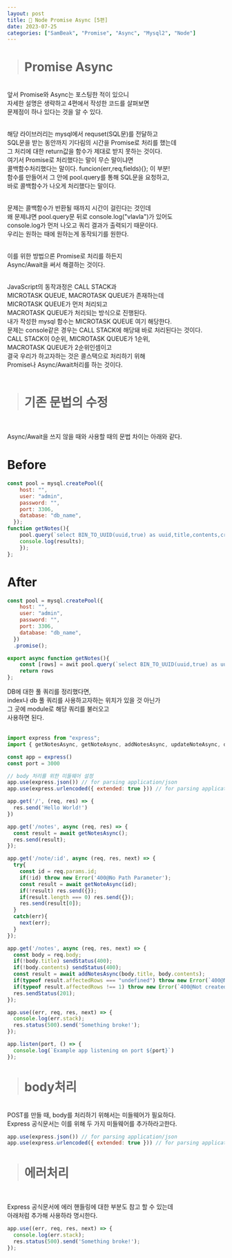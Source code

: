 ```yaml
---
layout: post
title: 🔗 Node Promise Async [5편]
date: 2023-07-25
categories: ["SamBeak", "Promise", "Async", "Mysql2", "Node"]
---
```


> # Promise Async

<br>
앞서 Promise와 Async는 포스팅한 적이 있으니 <br>
자세한 설명은 생략하고 4편에서 작성한 코드를 살펴보면 <br>
문제점이 하나 있다는 것을 알 수 있다. <br><br>

해당 라이브러리는 mysql에서 requset(SQL문)를 전달하고 <br>
SQL문을 받는 동안까지 기다림의 시간을 Promise로 처리를 했는데 <br>
그 처리에 대한 return값을 함수가 제대로 받지 못하는 것이다. <br>
여기서 Promise로 처리했다는 말이 무슨 말이냐면 <br>
콜백함수처리했다는 말이다. funcion(err,req,fields){}; 이 부분! <br>
함수를 만들어서 그 안에 pool.query를 통해 SQL문을 요청하고, <br>
바로 콜백함수가 나오게 처리했다는 말이다. <br><br>

문제는 콜백함수가 반환될 때까지 시간이 걸린다는 것인데 <br>
왜 문제냐면 pool.query문 뒤로 console.log("vlavla")가 있어도 <br>
console.log가 먼저 나오고 쿼리 결과가 출력되기 때문이다. <br>
우리는 원하는 때에 원하는게 동작되기를 원한다. <br><br>

이를 위한 방법으론 Promise로 처리를 하든지 <br>
Async/Await을 써서 해결하는 것이다.<br><br>

JavaScript의 동작과정은 CALL STACK과 <br>
MICROTASK QUEUE, MACROTASK QUEUE가 존재하는데 <br>
MICROTASK QUEUE가 먼저 처리되고 <br>
MACROTASK QUEUE가 처리되는 방식으로 진행된다. <br>
내가 작성한 mysql 함수는 MICROTASK QUEUE 여기 해당한다. <br>
문제는 console같은 경우는 CALL STACK에 해당돼 바로 처리된다는 것이다. <br>
CALL STACK이 0순위, MICROTASK QUEUE가 1순위, <br>
MACROTASK QUEUE가 2순위인셈이고 <br>
결국 우리가 하고자하는 것은 콜스택으로 처리하기 위해 <br>
Promise나 Async/Await처리를 하는 것이다. <br><br>

> # 기존 문법의 수정

<br>

Async/Await을 쓰지 않을 때와 사용할 때의 문법 차이는 아래와 같다.

# Before

```JavaScript
const pool = mysql.createPool({
    host: "",
    user: "admin",
    password: "",
    port: 3306,
    database: "db_name",
  });
function getNotes(){
    pool.query(`select BIN_TO_UUID(uuid,true) as uuid,title,contents,created from notes);`, function (err, results, fields) {
    console.log(results);
    });
};
```

# After

```JavaScript
const pool = mysql.createPool({
    host: "",
    user: "admin",
    password: "",
    port: 3306,
    database: "db_name",
  })
  .promise();

export async function getNotes(){
    const [rows] = awit pool.query(`select BIN_TO_UUID(uuid,true) as uuid,title,contents,created from notes);`);
    return rows
};
```

DB에 대한 풀 쿼리를 정리했다면, <br>
index나 db 풀 쿼리를 사용하고자하는 위치가 있을 것 아닌가 <br>
그 곳에 module로 해당 쿼리를 불러오고 <br>
사용하면 된다. <br><br>

```JavaScript
import express from "express";
import { getNotesAsync, getNoteAsync, addNotesAsync, updateNoteAsync, deleteNoteAsync } from "./database2.js";

const app = express()
const port = 3000

// body 처리를 위한 미들웨어 설정
app.use(express.json()) // for parsing application/json
app.use(express.urlencoded({ extended: true })) // for parsing application/x-www-form-urlencoded

app.get('/', (req, res) => {
  res.send('Hello World!')
})

app.get('/notes', async (req, res) => {
  const result = await getNotesAsync();
  res.send(result);
});

app.get('/note/:id', async (req, res, next) => {
  try{
    const id = req.params.id;
    if(!id) throw new Error('400@No Path Parameter');
    const result = await getNoteAsync(id);
    if(!result) res.send({});
    if(result.length === 0) res.send({});
    res.send(result[0]);
  }
  catch(err){
    next(err);
  }
});

app.get('/notes', async (req, res, next) => {
  const body = req.body;
  if(!body.title) sendStatus(400);
  if(!body.contents) sendStatus(400);
  const result = await addNotesAsync(body.title, body.contents);
  if(typeof result.affectedRows === "undefined") throw new Error(`400@Not created`);
  if(typeof result.affectedRows !== 1) throw new Error(`400@Not created`);
  res.sendStatus(201);
});

app.use((err, req, res, next) => {
  console.log(err.stack);
  res.status(500).send('Something broke!');
});

app.listen(port, () => {
  console.log(`Example app listening on port ${port}`)
});

```

> # body처리

<br>
POST를 만들 때, body를 처리하기 위해서는 미들웨어가 필요하다. <br>
Express 공식문서는 이를 위해 두 가지 미들웨어를 추가하라고한다. <br>

```JavaScript
app.use(express.json()) // for parsing application/json
app.use(express.urlencoded({ extended: true })) // for parsing application/x-www-form-urlencoded
```

> # 에러처리

<br>

Express 공식문서에 에러 핸들링에 대한 부분도 참고 할 수 있는데 <br>
아래처럼 추가해 사용하라 명시한다. <br>

```JavaScript
app.use((err, req, res, next) => {
  console.log(err.stack);
  res.status(500).send('Something broke!');
});
```

